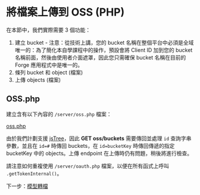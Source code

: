 # 將檔案上傳到 OSS (PHP)

在本節中，我們實際需要 3 個功能：

1. 建立 bucket - 注意：從技術上講，您的 bucket 名稱在整個平台中必須是全域唯一的：為了簡化本自學課程中的操作，預設會將 Client ID 加到您的 bucket 名稱前面，然後由使用者介面遮罩，因此您只需確保 bucket 名稱在目前的 Forge 應用程式中是唯一的。
2. 條列 bucket 和 object (檔案)
3. 上傳 objects (檔案)

## OSS.php

建立含有以下內容的 `/server/oss.php` 檔案：

[oss.php](_snippets/viewmodels/php/oss.php ':include :type=code php')

由於我們計劃支援 [jsTree](https://www.jstree.com/)，因此 **GET oss/buckets** 需要傳回並處理 `id` 查詢字串參數，並且在 `id=#` 時傳回 buckets，在 `id=bucketKey` 時傳回傳遞的指定 bucketKey 中的 objects。上傳 endpoint 在上傳時仍有問題，稍後將進行檢查。

請注意如何重複使用 `/server/oauth.php` 檔案，以便在所有函式上呼叫 `.getTokenInternal()`。


下一步：[模型轉檔](/zh-TW/modelderivative/translate/)